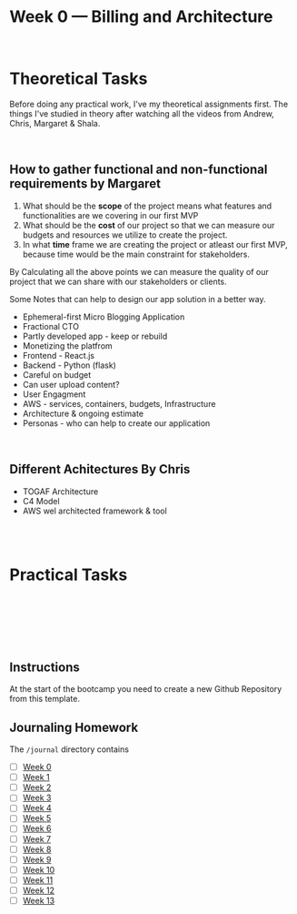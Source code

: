 # Week 0 — Billing and Architecture
<br />

# Theoretical Tasks
Before doing any practical work, I've my theoretical assignments first. 
The things I've studied in theory after watching all the videos from Andrew, Chris, Margaret & Shala.

<br />

## How to gather functional and non-functional requirements by Margaret
1. What should be the **scope** of the project means what features and functionalities are we covering in our first MVP
2. What should be the **cost** of our project so that we can measure our budgets and resources we utilize to create the project.
3. In what **time** frame we are creating the project or atleast our first MVP, because time would be the main constraint for stakeholders.

By Calculating all the above points we can measure the quality of our project that we can share with our stakeholders or clients.

Some Notes that can help to design our app solution in a better way.

- Ephemeral-first Micro Blogging Application
- Fractional CTO
- Partly developed app - keep or rebuild
- Monetizing the platfrom
- Frontend - React.js
- Backend - Python  (flask)
- Careful on budget
- Can user upload content?
- User Engagment
- AWS - services, containers, budgets, Infrastructure
- Architecture & ongoing estimate 
- Personas - who can help to create our application

<br />

## Different Achitectures By Chris

- TOGAF Architecture
- C4 Model
- AWS wel architected framework & tool

<br />
<br />

# Practical Tasks



<br />
<br />
<br />
<br />
<br />

## Instructions

At the start of the bootcamp you need to create a new Github Repository from this template.

## Journaling Homework

The `/journal` directory contains

- [ ] [Week 0](journal/week0.md)
- [ ] [Week 1](journal/week1.md)
- [ ] [Week 2](journal/week2.md)
- [ ] [Week 3](journal/week3.md)
- [ ] [Week 4](journal/week4.md)
- [ ] [Week 5](journal/week5.md)
- [ ] [Week 6](journal/week6.md)
- [ ] [Week 7](journal/week7.md)
- [ ] [Week 8](journal/week8.md)
- [ ] [Week 9](journal/week9.md)
- [ ] [Week 10](journal/week10.md)
- [ ] [Week 11](journal/week11.md)
- [ ] [Week 12](journal/week12.md)
- [ ] [Week 13](journal/week13.md)